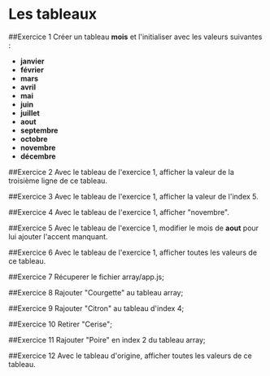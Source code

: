 # Les tableaux

##Exercice 1
Créer un tableau **mois** et l'initialiser avec les valeurs suivantes :
- **janvier**
- **février**
- **mars**
- **avril**
- **mai**
- **juin**
- **juillet**
- **aout**
- **septembre**
- **octobre**
- **novembre**
- **décembre**

##Exercice 2
Avec le tableau de l'exercice 1, afficher la valeur de la troisième ligne de ce tableau.

##Exercice 3
Avec le tableau de l'exercice  1, afficher la valeur de l'index 5.

##Exercice 4
Avec le tableau de l'exercice  1, afficher "novembre".

##Exercice 5
Avec le tableau de l'exercice 1, modifier le mois de **aout** pour lui ajouter l'accent manquant.

##Exercice 6
Avec le tableau de l'exercice 1, afficher toutes les valeurs de ce tableau.

##Exercice 7
Récuperer le fichier array/app.js;

##Exercice 8
Rajouter "Courgette" au tableau array;

##Exercice 9
Rajouter "Citron" au tableau d'index 4;

##Exercice 10
Retirer "Cerise";

##Exercice 11
Rajouter "Poire" en index 2 du tableau array;

##Exercice 12
Avec le tableau d'origine, afficher toutes les valeurs de ce tableau.